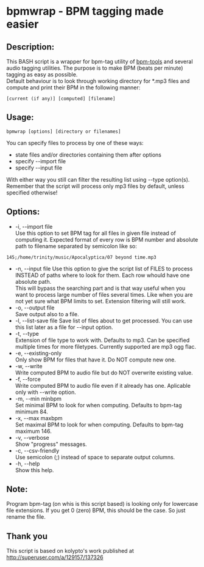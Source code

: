 bpmwrap - BPM tagging made easier
=======

## Description:   
This BASH script is a wrapper for bpm-tag utility of [bpm-tools](http://www.pogo.org.uk/~mark/bpm-tools/) and several audio tagging utilities. The purpose is to make BPM (beats per minute) tagging as easy as possible.  
Default behaviour is to look through working directory for *.mp3 files and compute and print their BPM in the following manner:  
```
[current (if any)] [computed] [filename]
```

## Usage:
```
bpmwrap [options] [directory or filenames]
```
You can specify files to process by one of these ways:  
- state files and/or directories containing them after options  
- specify --import file  
- specify --input file  

With either way you still can filter the resulting list using --type option(s). Remember that the script will process only mp3 files by default, unless specified otherwise!  

## Options:

- -i, --import file  
	Use this option to set BPM tag for all files in given file instead of computing it. Expected format of every row is BPM number and absolute path to filename separated by semicolon like so:
```
145;/home/trinity/music/Apocalyptica/07 beyond time.mp3
```
- -n, --input file
	Use this option to give the script list of FILES to process INSTEAD of paths where to look for them. Each row whould have one absolute path.  
	This will bypass the searching part and is that way useful when you want to process large number of files several times. Like when you are not yet sure what BPM limits to set. Extension filtering will still work.
- -o, --output file  
	Save output also to a file.
- -l, --list-save file
	Save list of files about to get processed. You can use this list later as a file for --input option.
- -t, --type  
	Extension of file type to work with. Defaults to mp3. Can be specified multiple times for more filetypes. Currently supported are mp3 ogg flac.
- -e, --existing-only  
	Only show BPM for files that have it. Do NOT compute new one.
- -w, --write  
	Write computed BPM to audio file but do NOT overwrite existing value.
- -f, --force  
	Write computed BPM to audio file even if it already has one. Aplicable only with --write option.
- -m, --min minbpm  
	Set minimal BPM to look for when computing. Defaults to bpm-tag minimum 84.
- -x, --max maxbpm  
	Set maximal BPM to look for when computing. Defaults to bpm-tag maximum 146.
- -v, --verbose  
	Show "progress" messages.
- -c, --csv-friendly  
	Use semicolon (;) instead of space to separate output columns.
- -h, --help  
	Show this help.

## Note:
Program bpm-tag (on whis is this script based) is looking only for lowercase file extensions. If you get 0 (zero) BPM, this should be the case. So just rename the file.

## Thank you
This script is based on kolypto's work published at http://superuser.com/a/129157/137326
